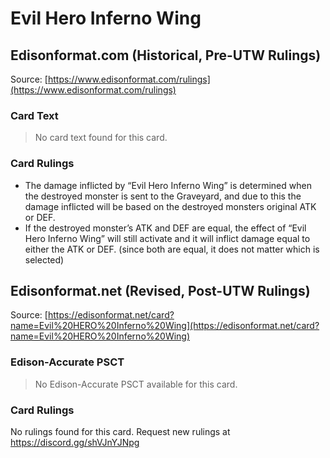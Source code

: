 # Evil Hero Inferno Wing

## Edisonformat.com (Historical, Pre-UTW Rulings)

Source: [https://www.edisonformat.com/rulings](https://www.edisonformat.com/rulings)

### Card Text

> No card text found for this card.

### Card Rulings

*   The damage inflicted by “Evil Hero Inferno Wing” is determined when the destroyed monster is sent to the Graveyard, and due to this the damage inflicted will be based on the destroyed monsters original ATK or DEF.
*   If the destroyed monster’s ATK and DEF are equal, the effect of “Evil Hero Inferno Wing” will still activate and it will inflict damage equal to either the ATK or DEF. (since both are equal, it does not matter which is selected)

## Edisonformat.net (Revised, Post-UTW Rulings)

Source: [https://edisonformat.net/card?name=Evil%20HERO%20Inferno%20Wing](https://edisonformat.net/card?name=Evil%20HERO%20Inferno%20Wing)

### Edison-Accurate PSCT

> No Edison-Accurate PSCT available for this card.

### Card Rulings

No rulings found for this card. Request new rulings at https://discord.gg/shVJnYJNpg
            
